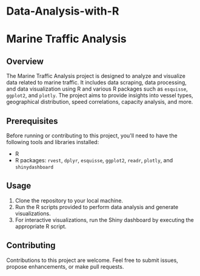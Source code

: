 # Data-Analysis-with-R

# Marine Traffic Analysis

## Overview

The Marine Traffic Analysis project is designed to analyze and visualize data related to marine traffic. It includes data scraping, data processing, and data visualization using R and various R packages such as `esquisse`, `ggplot2`, and `plotly`. The project aims to provide insights into vessel types, geographical distribution, speed correlations, capacity analysis, and more.

## Prerequisites

Before running or contributing to this project, you'll need to have the following tools and libraries installed:

- R
- R packages: `rvest`, `dplyr`, `esquisse`, `ggplot2`, `readr`, `plotly`, and `shinydashboard`

## Usage

1. Clone the repository to your local machine.
2. Run the R scripts provided to perform data analysis and generate visualizations.
3. For interactive visualizations, run the Shiny dashboard by executing the appropriate R script.

## Contributing

Contributions to this project are welcome. Feel free to submit issues, propose enhancements, or make pull requests.
